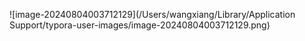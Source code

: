 ![image-20240804003712129](/Users/wangxiang/Library/Application Support/typora-user-images/image-20240804003712129.png)